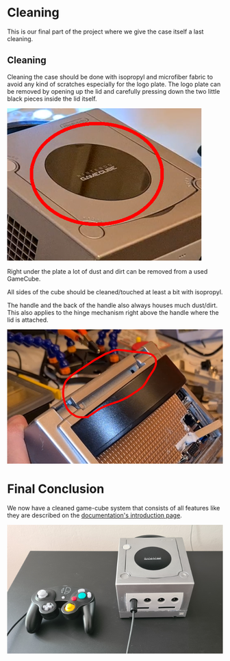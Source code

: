 # Cleaning
This is our final part of the project where we give the case itself a last cleaning.

## Cleaning
Cleaning the case should be done with isopropyl and microfiber fabric to avoid any kind of scratches especially for the logo plate. The logo plate can be removed by opening up the lid and carefully pressing down the two little black pieces inside the lid itself.

![logo_plate]

Right under the plate a lot of dust and dirt can be removed from a used GameCube. 

All sides of the cube should be cleaned/touched at least a bit with isopropyl.

The handle and the back of the handle also always houses much dust/dirt. This also applies to the hinge mechanism right above the handle where the lid is attached. 

![cleaning]

# Final Conclusion
We now have a cleaned game-cube system that consists of all features like they are described on the [documentation's introduction page](../../0%20-%20Introduction%20and%20Goals.md).


![game-cube]


[logo_plate]: ../../images/logo_plate.PNG
[cleaning]: ../../images/cleaning.PNG
[game-cube]: ../../images/game-cube.PNG